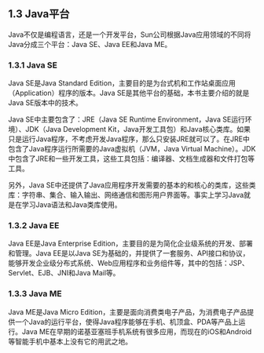 ## 1.3 Java平台

Java不仅是编程语言，还是一个开发平台，Sun公司根据Java应用领域的不同将Java分成三个平台：Java SE、Java EE和Java ME。

### 1.3.1 Java SE

Java SE是Java Standard Edition，主要目的是为台式机和工作站桌面应用（Application）程序的版本。Java SE是其他平台的基础，本书主要介绍的就是Java SE版本中的技术。

Java SE中主要包含了：JRE（Java SE Runtime Environment，Java SE运行环境）、JDK（Java Development Kit，Java开发工具包）和Java核心类库。如果只是运行Java程序，不考虑开发Java程序，那么只安装JRE就可以了。在JRE中包含了Java程序运行所需要的Java虚拟机（JVM，Java Virtual Machine）。JDK中包含了JRE和一些开发工具，这些工具包括：编译器、文档生成器和文件打包等工具。

另外，Java SE中还提供了Java应用程序开发需要的基本的和核心的类库，这些类库：字符串、集合、输入输出、网络通信和图形用户界面等。事实上学习Java就是在学习Java语法和Java类库使用。

### 1.3.2 Java EE

Java EE是Java Enterprise Edition，主要目的是为简化企业级系统的开发、部署和管理。Java EE是以Java SE为基础的，并提供了一套服务、API接口和协议，能够开发企业级分布式系统、Web应用程序和业务组件等，其中的包括：JSP、Servlet、EJB、JNI和Java Mail等。

### 1.3.3 Java ME

Java ME是Java Micro Edition，主要是面向消费类电子产品，为消费电子产品提供一个Java的运行平台，使得Java程序能够在手机、机顶盒、PDA等产品上运行。Java ME在早期的诺基亚塞班手机系统有很多应用，而现在的iOS和Android等智能手机中基本上没有它的用武之地。
